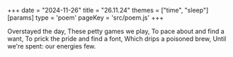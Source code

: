 +++
date = "2024-11-26"
title = "26.11.24"
themes = ["time", "sleep"]
[params]
  type = 'poem'
  pageKey = 'src/poem.js'
+++

Overstayed the day,
These petty games we play,
To pace about and find a want,
To prick the pride and find a font,
Which drips a poisoned brew,
Until we're spent: our energies few.
